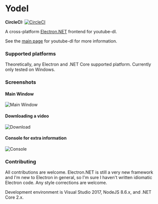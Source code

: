 # Yodel
**CircleCI:** [![CircleCI](https://circleci.com/gh/BrianAllred/Yodel.svg?style=svg)](https://circleci.com/gh/BrianAllred/Yodel)

A cross-platform [Electron.NET](https://github.com/ElectronNET/Electron.NET) frontend for youtube-dl.

See the [main page](https://rg3.github.io/youtube-dl/) for youtube-dl for more information.

### Supported platforms
Theoretically, any Electron and .NET Core supported platform. Currently only tested on Windows.

### Screenshots
#### Main Window
![Main Window](../screenshots/Screenshots/main.png?raw=true)

#### Downloading a video
![Download](../screenshots/Screenshots/download.png?raw=true)

#### Console for extra information
![Console](../screenshots/Screenshots/console.png?raw=true)

### Contributing
All contributions are welcome. Electron.NET is still a very new framework and I'm new to Electron in general, so I'm sure I haven't written idiomatic Electron code. Any style corrections are welcome.

Development environment is Visual Studio 2017, NodeJS 8.6.x, and .NET Core 2.x.